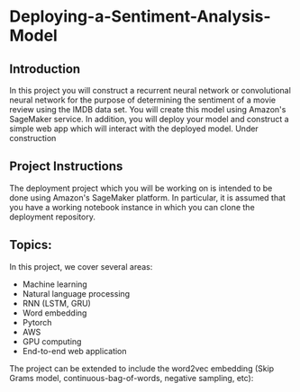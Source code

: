 # Deploying-a-Sentiment-Analysis-Model
## Introduction
In this project you will construct a recurrent neural network or convolutional neural network for the purpose of determining the sentiment of a movie review using the IMDB data set. You will create this model using Amazon's SageMaker service. In addition, you will deploy your model and construct a simple web app which will interact with the deployed model.
Under construction

## Project Instructions
The deployment project which you will be working on is intended to be done using Amazon's SageMaker platform. In particular, it is assumed that you have a working notebook instance in which you can clone the deployment repository.

## Topics:
In this project, we cover several areas:
* Machine learning
* Natural language processing
* RNN (LSTM, GRU)
* Word embedding
* Pytorch
* AWS
* GPU computing
* End-to-end web application

The project can be extended to include the word2vec embedding (Skip Grams model, continuous-bag-of-words, negative sampling, etc): 
